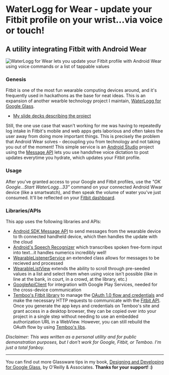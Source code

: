 # WaterLogg for Wear - update your Fitbit profile on your wrist...via voice or touch!
## A utility integrating Fitbit with Android Wear

![WaterLogg for Wear lets you update your Fitbit profile with Android Wear using voice commands or a list of tappable values](https://dl.dropboxusercontent.com/u/12019700/glass-dev/tester-images/waterloggforwear-screencap.png)

### Genesis
Fitbit is one of the most fun wearable computing devices around, and it's frequently used in hackathons as the base for neat ideas. This is an expansion of another wearble technology project I maintain, [WaterLogg for Google Glass](https://github.com/jasonsalas/WaterLoggforGlass).

- [My slide decks describing the project](https://docs.google.com/presentation/d/1Gy1Rf0oeZL4WClsBgvcPEN4Sm2qZ0KA1VfJlU8iK3Z4/present?slide=id.g57389a31e_06)

Still, the one use case that wasn't working for me was having to repeatedly log intake in Fitbit's mobile and web apps gets laborious and often takes the user away from doing more important things. This is precisely the problem that Android Wear solves - decoupling you from technology and not taking you out of the moment! This simple service is an [Android Studio](http://developer.android.com/tools/studio/index.html) project using the [Message API](https://developer.android.com/reference/com/google/android/gms/wearable/MessageApi.html) lets you use handsfree voice dictation to post updates everytime you hydrate, which updates your Fitbit profile.

### Usage
After you've granted access to your Google and Fitbit profiles, use the _"OK Google...Start WaterLogg...33"_ command on your connected Android Wwar device (like a smartwatch), and then speak the volume of water you've just consumed. It'll be reflected on your [Fitbit dashboard](https://www.fitbit.com/).
		
### Libraries/APIs
This app uses the following libraries and APIs:

- [Android SDK Message API](https://developer.android.com/training/wearables/data-layer/messages.html) to send messages from the wearable device to th connected handheld device, which then handles the update with the cloud
- [Android's Speech Recognizer](http://developer.android.com/reference/android/speech/RecognizerIntent.html) which transcribes spoken free-form input into text...it handles numerics incredibly well!
- [WearableListenerService](https://developer.android.com/reference/com/google/android/gms/wearable/WearableListenerService.html) an extended class allows for messages to be recieved and processed
- [WearableListView](https://developer.android.com/training/wearables/ui/lists.html) extends the ability to scroll through pre-seeded values in a list and select them when using voice isn't possible (like in line at the bank, in court, in a crowd, at the library, etc.)
- [GoogleApiClient](https://developer.android.com/reference/com/google/android/gms/common/api/GoogleApiClient.html) for integration with Google Play Services, needed for the cross-device communication
- [Temboo's Fitbit library](https://www.temboo.com/library/Library/Fitbit/) to manage the [OAuth 1.0 flow and credentials](https://wiki.fitbit.com/display/API/OAuth+Authentication+in+the+Fitbit+API) and make the necessary HTTP requests to communicate with the [Fitbit API](https://www.fitbit.com/dev/dev). Once you generate the app keys and credentials on Temboo's site and grant access in a desktop browser, they can be copied over into your project in a single step without needing to use an embedded authorization URL in a WebView. However, you can still rebuild the OAuth flow by using [Temboo's libs](https://www.temboo.com/library/Library/Fitbit/OAuth/).

_Disclaimer: This was written as a personal utility and for public demonstration purposes, but I don't work for Google, Fitbit, or Temboo. I'm just a total fanboy._

---

You can find out more Glassware tips in my book, [Designing and Developing for Google Glass](http://www.amazon.com/Designing-Developing-Google-Glass-Differently/dp/1491946458), by O'Reilly & Associates. **Thanks for your support! :)**
